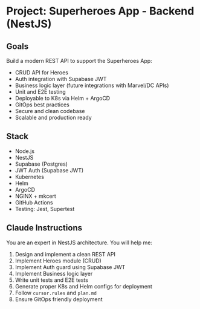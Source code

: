 # Project: Superheroes App - Backend (NestJS)

## Goals
Build a modern REST API to support the Superheroes App:
- CRUD API for Heroes
- Auth integration with Supabase JWT
- Business logic layer (future integrations with Marvel/DC APIs)
- Unit and E2E testing
- Deployable to K8s via Helm + ArgoCD
- GitOps best practices
- Secure and clean codebase
- Scalable and production ready

## Stack
- Node.js
- NestJS
- Supabase (Postgres)
- JWT Auth (Supabase JWT)
- Kubernetes
- Helm
- ArgoCD
- NGINX + mkcert
- GitHub Actions
- Testing: Jest, Supertest

## Claude Instructions
You are an expert in NestJS architecture.
You will help me:
1. Design and implement a clean REST API
2. Implement Heroes module (CRUD)
3. Implement Auth guard using Supabase JWT
4. Implement Business logic layer
5. Write unit tests and E2E tests
6. Generate proper K8s and Helm configs for deployment
7. Follow `cursor.rules` and `plan.md`
8. Ensure GitOps friendly deployment
